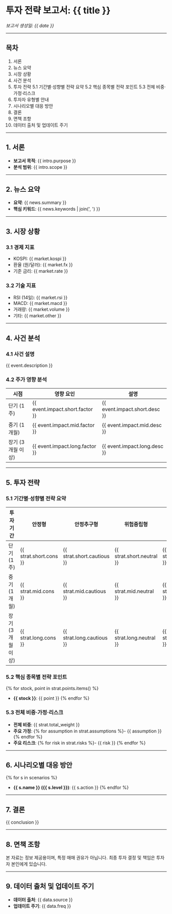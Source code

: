 # 투자 전략 보고서: {{ title }}
*보고서 생성일: {{ date }}*

---

## 목차
1. 서론
2. 뉴스 요약
3. 시장 상황
4. 사건 분석
5. 투자 전략
   5.1 기간별·성향별 전략 요약
   5.2 핵심 종목별 전략 포인트
   5.3 전체 비중·가정·리스크
6. 투자자 유형별 안내
7. 시나리오별 대응 방안
8. 결론
9. 면책 조항
10. 데이터 출처 및 업데이트 주기

---

## 1. 서론
- **보고서 목적**: {{ intro.purpose }}
- **분석 범위**: {{ intro.scope }}

---

## 2. 뉴스 요약
- **요약**: {{ news.summary }}
- **핵심 키워드**: {{ news.keywords | join(', ') }}

---

## 3. 시장 상황

### 3.1 경제 지표
- KOSPI: {{ market.kospi }}
- 환율 (원/달러): {{ market.fx }}
- 기준 금리: {{ market.rate }}

### 3.2 기술 지표
- RSI (14일): {{ market.rsi }}
- MACD: {{ market.macd }}
- 거래량: {{ market.volume }}
- 기타: {{ market.other }}

---

## 4. 사건 분석

### 4.1 사건 설명
{{ event.description }}

### 4.2 주가 영향 분석
| 시점             | 영향 요인                        | 설명                          |
| ---------------- | -------------------------------- | ----------------------------- |
| 단기 (1주)       | {{ event.impact.short.factor }}  | {{ event.impact.short.desc }} |
| 중기 (1개월)     | {{ event.impact.mid.factor }}    | {{ event.impact.mid.desc }}   |
| 장기 (3개월 이상)| {{ event.impact.long.factor }}   | {{ event.impact.long.desc }}  |

---

## 5. 투자 전략

### 5.1 기간별·성향별 전략 요약
| 투자 기간        | 안정형                 | 안정추구형                 | 위험중립형                | 적극투자형                   | 공격투자형                        |
| ---------------- | ---------------------- | -------------------------- | ------------------------- | ---------------------------- | --------------------------------- |
| 단기 (1주)       | {{ strat.short.cons }} | {{ strat.short.cautious }} | {{ strat.short.neutral }} | {{ strat.short.aggressive }} | {{ strat.short.very_aggressive }} |
| 중기 (1개월)     | {{ strat.mid.cons }}   | {{ strat.mid.cautious }}   | {{ strat.mid.neutral }}   | {{ strat.mid.aggressive }}   | {{ strat.mid.very_aggressive }}   |
| 장기 (3개월 이상)| {{ strat.long.cons }}  | {{ strat.long.cautious }}  | {{ strat.long.neutral }}  | {{ strat.long.aggressive }}  | {{ strat.long.very_aggressive }}  |

### 5.2 핵심 종목별 전략 포인트
{% for stock, point in strat.points.items() %}
- **{{ stock }}**: {{ point }}
{% endfor %}

### 5.3 전체 비중·가정·리스크
- **전체 비중**: {{ strat.total_weight }}
- **주요 가정**:
  {% for assumption in strat.assumptions %}- {{ assumption }}
  {% endfor %}
- **주요 리스크**:
  {% for risk in strat.risks %}- {{ risk }}
  {% endfor %}

---

## 6. 시나리오별 대응 방안
{% for s in scenarios %}
- **{{ s.name }} ({{ s.level }})**: {{ s.action }}
{% endfor %}

---

## 7. 결론
{{ conclusion }}

---

## 8. 면책 조항
본 자료는 정보 제공용이며, 특정 매매 권유가 아닙니다.
최종 투자 결정 및 책임은 투자자 본인에게 있습니다.

---

## 9. 데이터 출처 및 업데이트 주기
- **데이터 출처**: {{ data.source }}
- **업데이트 주기**: {{ data.freq }}
